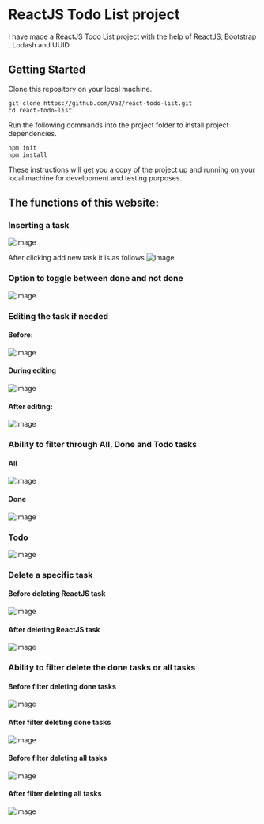 # ReactJS Todo List project

I have made a ReactJS Todo List project with the help of ReactJS, Bootstrap , Lodash and UUID.

## Getting Started

Clone this repository on your local machine.
```
git clone https://github.com/Va2/react-todo-list.git
cd react-todo-list
```
Run the following commands into the project folder to install project dependencies.
```
npm init
npm install
```
These instructions will get you a copy of the project up and running on your local machine for development and testing purposes.



## The functions of this website:

### Inserting a task
![image](https://github.com/Darkphantom323/ToDoList/assets/99313418/42c87412-056b-4037-be47-3f6ce132cdb6)

After clicking add new task it is as follows
![image](https://github.com/Darkphantom323/ToDoList/assets/99313418/61564729-bd5f-49af-bbf8-b560e97033ef)

### Option to toggle between done and not done
![image](https://github.com/Darkphantom323/ToDoList/assets/99313418/6604796b-a451-4a0b-8923-46d320740362)

### Editing the task if needed
#### Before:
![image](https://github.com/Darkphantom323/ToDoList/assets/99313418/f1b37855-0497-4d07-942d-c6e074adf76b)

#### During editing
![image](https://github.com/Darkphantom323/ToDoList/assets/99313418/70ffe109-3fba-470d-bcce-f4d67506e1e6)

#### After editing:
![image](https://github.com/Darkphantom323/ToDoList/assets/99313418/ab82c6a9-805f-43d5-ba28-fdc5c25e2e50)

### Ability to filter through All, Done and Todo tasks
#### All
![image](https://github.com/Darkphantom323/ToDoList/assets/99313418/ea3a8c13-50b6-4ac4-a202-2847ad544c85)
#### Done
![image](https://github.com/Darkphantom323/ToDoList/assets/99313418/9e8ac7c4-c2bb-4729-bd71-22f1b165d4f6)
### Todo
![image](https://github.com/Darkphantom323/ToDoList/assets/99313418/d1c3ebf7-2774-421c-b500-65f8086581b7)

### Delete a specific task
#### Before deleting ReactJS task
![image](https://github.com/Darkphantom323/ToDoList/assets/99313418/63c995f3-d2a9-4771-bc5f-0ec106bddc51)

#### After deleting ReactJS task
![image](https://github.com/Darkphantom323/ToDoList/assets/99313418/a5270fd3-12b3-4010-8fa2-be98596dbcaa)

### Ability to filter delete the done tasks or all tasks 

#### Before filter deleting done tasks
![image](https://github.com/Darkphantom323/ToDoList/assets/99313418/dc9e6221-db15-48a6-99c4-444828ac0b49)

#### After filter deleting done tasks
![image](https://github.com/Darkphantom323/ToDoList/assets/99313418/9cd402fe-a03d-4c8b-8882-211e982fbaaf)

#### Before filter deleting all tasks 
![image](https://github.com/Darkphantom323/ToDoList/assets/99313418/028566a5-c040-4425-8c33-18ca32cd6aec)

#### After filter deleting all tasks
![image](https://github.com/Darkphantom323/ToDoList/assets/99313418/a8e94b5c-5f22-4db6-9877-eba11840ae0c)









